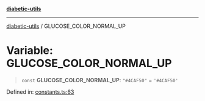 [**diabetic-utils**](../README.md)

***

[diabetic-utils](../globals.md) / GLUCOSE\_COLOR\_NORMAL\_UP

# Variable: GLUCOSE\_COLOR\_NORMAL\_UP

> `const` **GLUCOSE\_COLOR\_NORMAL\_UP**: `"#4CAF50"` = `'#4CAF50'`

Defined in: [constants.ts:63](https://github.com/marklearst/diabetic-utils/blob/eb1ce0a8bb58eaa6c7bbfdb97ff24106b8893a34/src/constants.ts#L63)

